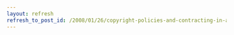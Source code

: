 ```yaml
---
layout: refresh
refresh_to_post_id: /2008/01/26/copyright-policies-and-contracting-in-an-open-source-world
---
```


